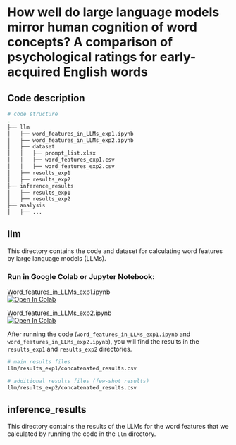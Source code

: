 # How well do large language models mirror human cognition of word concepts? A comparison of psychological ratings for early-acquired English words

## Code description

```bash
# code structure
.
├── llm
│   ├── word_features_in_LLMs_exp1.ipynb
│   ├── word_features_in_LLMs_exp2.ipynb
│   ├── dataset
│   │   ├── prompt_list.xlsx
│   │   ├── word_features_exp1.csv
│   │   ├── word_features_exp2.csv
│   ├── results_exp1
│   ├── results_exp2
├── inference_results
│   ├── results_exp1
│   ├── results_exp2
├── analysis
│   ├── ...

```

## llm
This directory contains the code and dataset for calculating word features by large language models (LLMs).


### Run in Google Colab or Jupyter Notebook:

Word_features_in_LLMs_exp1.ipynb  
[![Open In Colab](https://colab.research.google.com/assets/colab-badge.svg)](https://colab.research.google.com/github/hagi-hara/psychfeaturesllm/blob/main/llm/Word_features_in_LLMs_exp1.ipynb)

Word_features_in_LLMs_exp2.ipynb  
[![Open In Colab](https://colab.research.google.com/assets/colab-badge.svg)](https://colab.research.google.com/github/hagi-hara/psychfeaturesllm/blob/main/llm/Word_features_in_LLMs_exp2.ipynb)

After running the code (`word_features_in_LLMs_exp1.ipynb` and `word_features_in_LLMs_exp2.ipynb`), you will find the results in the `results_exp1` and `results_exp2` directories.
```bash
# main results files
llm/results_exp1/concatenated_results.csv

# additional results files (few-shot results)
llm/results_exp2/concatenated_results.csv  
```

## inference_results
This directory contains the results of the LLMs for the word features that we calculated by running the code in the `llm` directory.